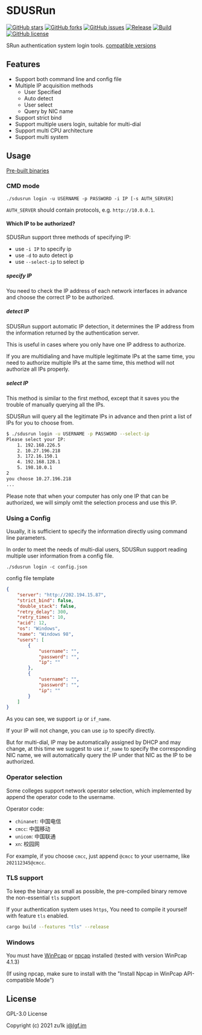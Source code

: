 # SDUSRun

[![GitHub stars](https://img.shields.io/github/stars/zu1k/sdusrun)](https://github.com/zu1k/sdusrun/stargazers)
[![GitHub forks](https://img.shields.io/github/forks/zu1k/sdusrun)](https://github.com/zu1k/sdusrun/network)
[![GitHub issues](https://img.shields.io/github/issues/zu1k/sdusrun)](https://github.com/zu1k/sdusrun/issues)
[![Release](https://img.shields.io/github/release/zu1k/sdusrun)](https://github.com/zu1k/sdusrun/releases)
[![Build](https://github.com/zu1k/sdusrun/actions/workflows/build.yml/badge.svg)](https://github.com/zu1k/sdusrun/actions/workflows/build.yml)
[![GitHub license](https://img.shields.io/github/license/zu1k/sdusrun)](https://github.com/zu1k/sdusrun/blob/master/LICENSE)

SRun authentication system login tools. [compatible versions](https://github.com/zu1k/sdusrun/issues/4)

## Features

- Support both command line and config file
- Multiple IP acquisition methods
  - User Specified
  - Auto detect
  - User select
  - Query by NIC name
- Support strict bind
- Support multiple users login, suitable for multi-dial
- Support multi CPU architecture
- Support multi system

## Usage

[Pre-built binaries](https://github.com/zu1k/sdusrun/releases)

### CMD mode

```
./sdusrun login -u USERNAME -p PASSWORD -i IP [-s AUTH_SERVER]
```

`AUTH_SERVER` should contain protocols, e.g. `http://10.0.0.1`.

#### Which IP to be authorized?

SDUSRun support three methods of specifying IP:

- use `-i IP` to specify ip
- use `-d` to auto detect ip
- use `--select-ip` to select ip

##### specify IP

You need to check the IP address of each network interfaces in advance and choose the correct IP to be authorized.

##### detect IP

SDUSRun support automatic IP detection, it determines the IP address from the information returned by the authentication server.

This is useful in cases where you only have one IP address to authorize.

If you are multidialing and have multiple legitimate IPs at the same time, you need to authorize multiple IPs at the same time, this method will not authorize all IPs properly.

##### select IP

This method is similar to the first method, except that it saves you the trouble of manually querying all the IPs.

SDUSRun will query all the legitimate IPs in advance and then print a list of IPs for you to choose from.

```sh
$ ./sdusrun login -u USERNAME -p PASSWORD --select-ip
Please select your IP:
    1. 192.168.226.5
    2. 10.27.196.218
    3. 172.16.150.1
    4. 192.168.128.1
    5. 198.10.0.1
2
you choose 10.27.196.218
...
```

Please note that when your computer has only one IP that can be authorized, we will simply omit the selection process and use this IP.

### Using a Config

Usually, it is sufficient to specify the information directly using command line parameters.

In order to meet the needs of multi-dial users, SDUSRun support reading multiple user information from a config file.

```
./sdusrun login -c config.json
```

config file template

```json
{
    "server": "http://202.194.15.87",
    "strict_bind": false,
    "double_stack": false,
    "retry_delay": 300,
    "retry_times": 10,
    "acid": 12,
    "os": "Windows",
    "name": "Windows 98",
    "users": [
        {
            "username": "",
            "password": "",
            "ip": ""
        },
        {
            "username": "",
            "password": "",
            "ip": ""
        }
    ]
}
```

As you can see, we support `ip` or `if_name`.

If your IP will not change, you can use `ip` to specify directly.

But for multi-dial, IP may be automatically assigned by DHCP and may change, at this time we suggest to use `if_name` to specify the corresponding NIC name, we will automatically query the IP under that NIC as the IP to be authorized.

### Operator selection

Some colleges support network operator selection, which implemented by append the operator code to the username.

Operator code:

- `chinanet`: 中国电信
- `cmcc`: 中国移动
- `unicom`: 中国联通
- `xn`: 校园网

For example, if you choose `cmcc`, just append `@cmcc` to your username, like `202112345@cmcc`.

### TLS support

To keep the binary as small as possible, the pre-compiled binary remove the non-essential `tls` support

If your authentication system uses `https`, You need to compile it yourself with feature `tls` enabled.

```sh
cargo build --features "tls" --release
```

### Windows

You must have [WinPcap](https://www.winpcap.org/) or [npcap](https://nmap.org/npcap/) installed (tested with version WinPcap 4.1.3)

(If using npcap, make sure to install with the "Install Npcap in WinPcap API-compatible Mode")

## License

GPL-3.0 License

Copyright (c) 2021 zu1k <i@lgf.im>
